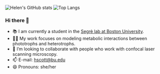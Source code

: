 
![Helen's GitHub stats](https://github-readme-stats.vercel.app/api?username=hgscott&show_icons=true&theme=vue)
![Top Langs](https://github-readme-stats.vercel.app/api/top-langs/?username=hgscott&hide=html&theme=vue&layout=compact)

### Hi there 👋
- 📚 I am currently a student in the [Segrè lab at Boston University](https://www.bu.edu/segrelab/).
- 👩‍💻 My work focuses on modeling metabolic interactions between phototrophs and heterotrophs.
- 🔬 I’m looking to collaborate with people who work with confocal laser scanning microscopy.
- 📫 E-mail: hscott@bu.edu
- 😄 Pronouns: she/her
